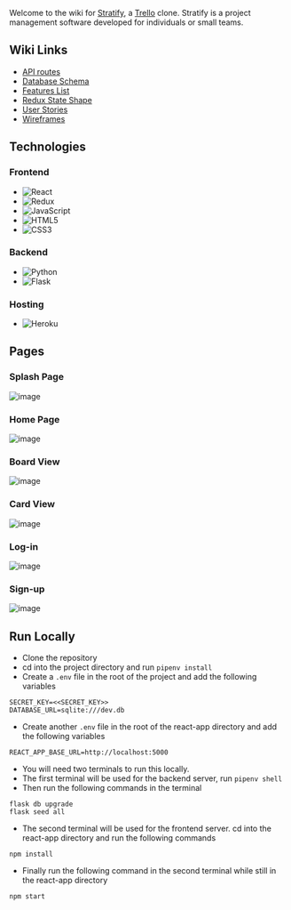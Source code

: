 Welcome to the wiki for [Stratify](https://trello-tyler.herokuapp.com/), a [Trello](https://trello.com/) clone. Stratify is a project management software developed for individuals or small teams.

## Wiki Links
- [API routes](https://github.com/tylernaej/Trello_Clone/wiki/API-Routes)
- [Database Schema](https://github.com/tylernaej/Trello_Clone/wiki/Database-Schema)
- [Features List](https://github.com/tylernaej/Trello_Clone/wiki/Features-List)
- [Redux State Shape](https://github.com/tylernaej/Trello_Clone/wiki/Redux-State-Shape)
- [User Stories](https://github.com/tylernaej/Trello_Clone/wiki/User-Stories)
- [Wireframes](https://github.com/tylernaej/Trello_Clone/wiki/Wireframes)

## Technologies

### Frontend
- ![React](https://img.shields.io/badge/react-%2320232a.svg?style=for-the-badge&logo=react&logoColor=%2361DAFB)
- ![Redux](https://img.shields.io/badge/redux-%23593d88.svg?style=for-the-badge&logo=redux&logoColor=white)
- ![JavaScript](https://img.shields.io/badge/JavaScript-F7DF1E?style=for-the-badge&logo=javascript&logoColor=black)
- ![HTML5](https://img.shields.io/badge/html5-%23E34F26.svg?style=for-the-badge&logo=html5&logoColor=white)
- ![CSS3](https://img.shields.io/badge/css3-%231572B6.svg?style=for-the-badge&logo=css3&logoColor=white)

### Backend
- ![Python](https://img.shields.io/badge/python-3670A0?style=for-the-badge&logo=python&logoColor=ffdd54)
- ![Flask](https://img.shields.io/badge/flask-%23000.svg?style=for-the-badge&logo=flask&logoColor=white)

### Hosting
- ![Heroku](https://img.shields.io/badge/heroku-%23430098.svg?style=for-the-badge&logo=heroku&logoColor=white)


## Pages

### Splash Page

![image](https://user-images.githubusercontent.com/104518737/194787295-f94c699f-63e6-4829-a86a-64f1490b69ad.png)

### Home Page

![image](https://user-images.githubusercontent.com/104518737/194787421-618d31c6-8edb-4683-8389-3a3ca0037371.png)

### Board View

![image](https://user-images.githubusercontent.com/104518737/194787461-5a74dc77-f6a1-42fa-adee-a3f8b5e0b855.png)

### Card View

![image](https://user-images.githubusercontent.com/104518737/194787482-74edbc38-c5d4-40cd-b40b-d2d231f15037.png)

### Log-in

![image](https://user-images.githubusercontent.com/104518737/194787317-de8cefb6-7c3d-4ea0-a858-595aee7492df.png)

### Sign-up

![image](https://user-images.githubusercontent.com/104518737/194787335-9310a2db-80c2-4833-ad7d-6148f5f867f9.png)

## Run Locally
- Clone the repository
- cd into the project directory and run ``pipenv install`` 
- Create a ``.env`` file in the root of the project and add the following variables
```
SECRET_KEY=<<SECRET_KEY>>
DATABASE_URL=sqlite:///dev.db
```
- Create another ``.env`` file in the root of the react-app directory and add the following variables
```
REACT_APP_BASE_URL=http://localhost:5000
```
- You will need two terminals to run this locally.
- The first terminal will be used for the backend server, run ``pipenv shell``
- Then run the following commands in the terminal
```
flask db upgrade
flask seed all
```
- The second terminal will be used for the frontend server. cd into the react-app directory and run the following commands
```
npm install
```
- Finally run the following command in the second terminal while still in the react-app directory
```
npm start
```
